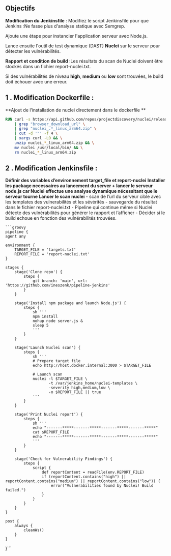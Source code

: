 ## Objectifs


**Modification du Jenkinsfile** : Modifiez le script Jenkinsfile pour que Jenkins :Ne fasse plus d'analyse statique avec Semgrep.

Ajoute une étape pour instancier l'application serveur avec Node.js.

Lance ensuite l'outil de test dynamique (DAST) **Nuclei** sur le serveur pour détecter les vulnérabilités.

**Rapport et condition de build** :Les résultats du scan de Nuclei doivent être stockés dans un fichier report-nuclei.txt.

Si des vulnérabilités de niveau **high**, **medium** ou **low** sont trouvées, le build doit échouer avec une erreur.


## 1 . Modification Dockerfile :

**Ajout de l’installation de nuclei directement dans le dockerfile **  

```dockerfile
RUN curl -s https://api.github.com/repos/projectdiscovery/nuclei/releases/latest \
    | grep "browser_download_url" \
    | grep "nuclei_.*_linux_arm64.zip" \
    | cut -d '"' -f 4 \
    | xargs curl -LO && \
    unzip nuclei_*_linux_arm64.zip && \
    mv nuclei /usr/local/bin/ && \
    rm nuclei_*_linux_arm64.zip
```

## 2 . Modification Jenkinsfile :

**Définir des variables d’environnement target_file et report-nuclei**
**Installer les package necessaires au lancement du server + lancer le serveur node.js car Nuclei effectue une analyse dynamique nécessitant que le serveur tourne**
**Lancer le scan nuclei**
    - scan de l’url du serveur cible avec les templates des vulnerabilités et les sévérités
    - sauvegarde du résultat dans le fichier report-nuclei.txt
    - Pipeline qui continue même si Nuclei détecte des vulnérabilités pour générer le rapport et l’afficher
    - Décider si le build echoue en fonction des vulnérabilités trouvées.


    ```groovy
    pipeline {
    agent any

    environment {
        TARGET_FILE = 'targets.txt'
        REPORT_FILE = 'report-nuclei.txt'
    }

    stages {
        stage('Clone repo') {
            steps {
                git branch: 'main', url: 'https://github.com/ineszenk/pipeline-jenkins'
            }
        }

        stage('Install npm package and launch Node.js') {
            steps {
                sh '''
                npm install
                nohup node server.js &
                sleep 5
                '''
            }
        }

        stage('Launch Nuclei scan') {
            steps {
                sh '''
                # Prepare target file
                echo http://host.docker.internal:3000 > $TARGET_FILE

                # Launch scan
                nuclei -l $TARGET_FILE \
                       -t /var/jenkins_home/nuclei-templates \
                       -severity high,medium,low \
                       -o $REPORT_FILE || true
                '''
            }
        }

        stage('Print Nuclei report') {
            steps {
                sh '''
                echo "-------*****-------*****-------*****-------*****"
                cat $REPORT_FILE
                echo "-------*****-------*****-------*****-------*****"
                '''
            }
        }

        stage('Check for Vulnerability Findings') {
            steps {
                script {
                    def reportContent = readFile(env.REPORT_FILE)
                    if (reportContent.contains("high") || reportContent.contains("medium") || reportContent.contains("low")) {
                        error("Vulnerabilities found by Nuclei! Build failed.")
                    }
                }
            }
        }
    }

    post {
        always {
            cleanWs()
        }
    }
}```
